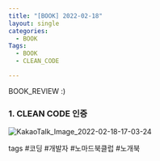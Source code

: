 ```yaml
---
title: "[BOOK] 2022-02-18"  
layout: single  
categories:
  - BOOK  
Tags:
  - BOOK
  - CLEAN_CODE

---
```

BOOK_REVIEW :)     

   
### 1. CLEAN CODE 인증
![KakaoTalk_Image_2022-02-18-17-03-24](https://user-images.githubusercontent.com/45681372/154642504-a8145682-4daf-4738-a314-9e7dc9645b0d.jpeg)

tags #코딩 #개발자 #노마드북클럽 #노개북